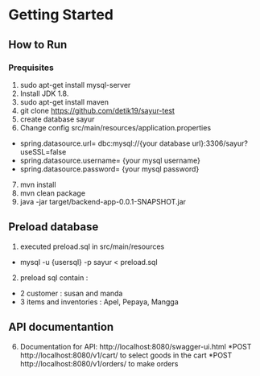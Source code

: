 # Getting Started

## How to Run
### Prequisites
1. sudo apt-get install mysql-server
2. Install JDK 1.8. 
3. sudo apt-get install maven
3. git clone https://github.com/detik19/sayur-test
4. create database sayur
5. Change config src/main/resources/application.properties
* spring.datasource.url= dbc:mysql://{your database url}:3306/sayur?useSSL=false
* spring.datasource.username= {your mysql username}
* spring.datasource.password= {your mysql password}
7. mvn install 
8. mvn clean package
8. java -jar target/backend-app-0.0.1-SNAPSHOT.jar
## Preload database
1. executed preload.sql in src/main/resources
* mysql -u {usersql} -p sayur  < preload.sql
2. preload sql contain : 
* 2 customer : susan and manda
* 3 items and inventories : Apel, Pepaya, Mangga
## API documentantion
6. Documentation for API: http://localhost:8080/swagger-ui.html
*POST http://localhost:8080/v1/cart/ to select goods in the cart
*POST  http://localhost:8080/v1/orders/ to make orders 
